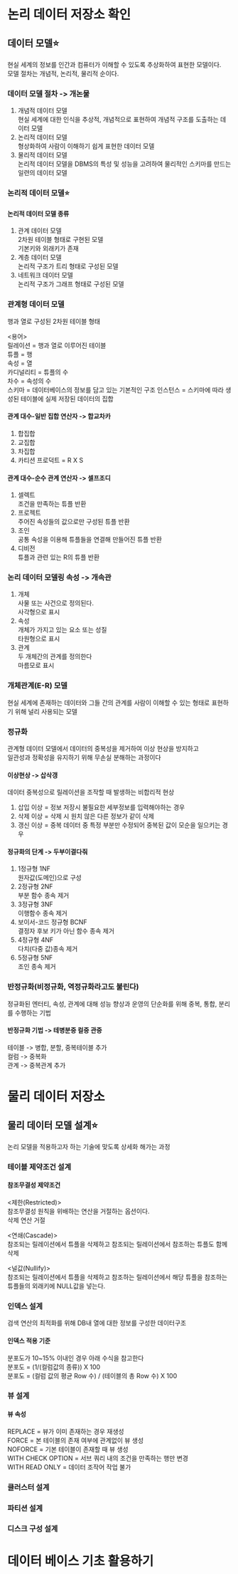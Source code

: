 # 논리 데이터 저장소 확인
## 데이터 모델⭐
현실 세계의 정보를 인간과 컴퓨터가 이해할 수 있도록 추상화하여 표현한 모델이다.   
모델 절차는 개념적, 논리적, 물리적 순이다.   

### 데이터 모델 절차 -> 개논물
1. 개념적 데이터 모델   
현실 세계에 대한 인식을 추상적, 개념적으로 표현하여 개념적 구조를 도출하는 데이터 모델   
2. 논리적 데이터 모델   
형상화하여 사람이 이해하기 쉽게 표현한 데이터 모델   
3. 물리적 데이터 모델   
논리적 데이터 모델을 DBMS의 특성 및 성능을 고려하여 물리적인 스키마를 만드는 일련의 데이터 모델   

### 논리적 데이터 모델⭐
#### 논리적 데이터 모델 종류
1. 관계 데이터 모델   
2차원 테이블 형태로 구현된 모델   
기본키와 외래키가 존재   
2. 계층 데이터 모델   
논리적 구조가 트리 형태로 구성된 모델   
3. 네트워크 데이터 모델   
논리적 구조가 그래프 형태로 구성된 모델   

### 관계형 데이터 모델
행과 열로 구성된 2차원 테이블 형태   

<용어>   
릴레이션 = 행과 열로 이루어진 테이블   
튜플 = 행   
속성 = 열   
카디널리티 = 튜플의 수   
차수 = 속성의 수   
스키마 = 데이터베이스의 정보를 담고 있는 기본적인 구조 
인스턴스 = 스키마에 따라 생성된 테이블에 실제 저장된 데이터의 집합   

#### 관계 대수-일반 집합 연산자 -> 합교차카
1. 합집합   
2. 교집합   
3. 차집합   
4. 카티션 프로덕트 = R X S
#### 관계 대수-순수 관계 연산자 -> 셀프조디
1. 셀렉트   
조건을 만족하는 튜플 반환   
2. 프로젝트   
주어진 속성들의 값으로만 구성된 튜플 반환   
3. 조인   
공통 속성을 이용해 튜플들을 연결해 만들어진 튜플 반환   
4. 디비전   
튜플과 관련 있는 R의 튜플 반환   

### 논리 데이터 모델링 속성 -> 개속관
1. 개체   
사물 또는 사건으로 정의된다.   
사각형으로 표시   
2. 속성   
개체가 가지고 있는 요소 또는 성질   
타원형으로 표시   
3. 관계   
두 개체간의 관계를 정의한다   
마름모로 표시   

### 개체관계(E-R) 모델
현실 세계에 존재하는 데이터와 그들 간의 관계를 사람이 이해할 수 있는 형태로 표현하기 위해 널리 사용되는 모델   

### 정규화
관계형 데이터 모델에서 데이터의 중복성을 제거하여 이상 현상을 방지하고   
일관성과 정확성을 유지하기 위해 무손실 분해하는 과정이다   
#### 이상현상 -> 삽삭갱
데이터 중복성으로 릴레이션을 조작할 때 발생하는 비합리적 현상   
1. 삽입 이상 = 정보 저장시 불필요한 세부정보를 입력해야하는 경우   
2. 삭제 이상 = 삭제 시 원치 않은 다른 정보가 같이 삭제   
3. 갱신 이상 = 중복 데이터 중 특정 부분만 수정되어 중복된 값이 모순을 일으키는 경우   
#### 정규화의 단계 -> 두부이결다줘
1. 1정규형 1NF   
원자값(도메인)으로 구성   
2. 2정규형 2NF   
부분 함수 종속 제거   
3. 3정규형 3NF   
이행함수 종속 제거   
4. 보이서-코드 정규형 BCNF   
결정자 후보 키가 아닌 함수 종속 제거   
5. 4정규형 4NF   
다치(다중 값)종속 제거   
6. 5정규형 5NF   
조인 종속 제거   

### 반정규화(비정규화, 역정규화라고도 불린다)
정규화된 엔터티, 속성, 관계에 대해 성능 향상과 운영의 단순화를 위해 중복, 통합, 분리를 수행하는 기법   
#### 반정규화 기법 -> 테병분중 컬중 관중
테이블 -> 병합, 분할, 중복테이블 추가   
컬럼 -> 중복화   
관계 -> 중복관계 추가   

# 물리 데이터 저장소
## 물리 데이터 모델 설계⭐
논리 모델을 적용하고자 하는 기술에 맞도록 상세화 해가는 과정

### 테이블 제약조건 설계
#### 참조무결성 제약조건
<제한(Restricted)>   
참조무결성 원칙을 위배하는 연산을 거절하는 옵션이다.   
삭제 연산 거절   

<연쇄(Cascade)>   
참조되는 릴레이션에서 튜플을 삭제하고 참조되는 릴레이션에서 참조하는 튜플도 함께 삭제   

<널값(Nullify)>   
참조되는 릴레이션에서 튜플을 삭제하고 참조하는 릴레이션에서 해당 튜플을 참조하는 튜플들의 외래키에 NULL값을 넣는다.   

### 인덱스 설계
검색 연산의 최적화를 위해 DB내 열에 대한 정보를 구성한 데이터구조   
#### 인덱스 적용 기준
분포도가 10~15% 이내인 경우 아래 수식을 참고한다   
분포도 = (1/(컬럼값의 종류)) X 100   
분포도 = (컬럼 값의 평균 Row 수) / (테이블의 총 Row 수) X 100   

### 뷰 설계
#### 뷰 속성
REPLACE = 뷰가 이미 존재하는 경우 재생성   
FORCE = 본 테이블의 존재 여부에 관계없이 뷰 생성   
NOFORCE = 기본 테이블이 존재할 때 뷰 생성   
WITH CHECK OPTION = 서브 쿼리 내의 조건을 만족하는 행만 변경   
WITH READ ONLY = 데이터 조작어 작업 불가   

### 클러스터 설계

### 파티션 설계

### 디스크 구성 설계

# 데이터 베이스 기초 활용하기
